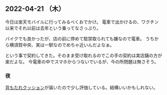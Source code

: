 ## 2022-04-21 （木）

今日は楽天モバイルに行ってみるべくおでかけ。
電車で出かけるの、ワクチン以来でそれ以前は去年という乗ってなさっぷり。

バイクでも良かったが、店の前に停めて駐禁取られても嫌なので電車。
うちから横須賀中央、実は一駅なのでめちゃ近いんだよなぁ。

という事で契約してきた。そのまま受け取れるのでこの手の契約は実店舗の方が楽だよな。
今電車の中でスマホからつないでいるが、今の所問題は無さそう。

### 夜

[背もたれクッション](背もたれクッション.md)が届いたので少し評価している。結構いいかもしれない。